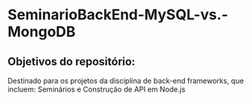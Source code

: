 # SeminarioBackEnd-MySQL-vs.-MongoDB

## Objetivos do repositório:
Destinado para os projetos da disciplina de back-end frameworks, que incluem: Seminários e Construção de API em Node.js
